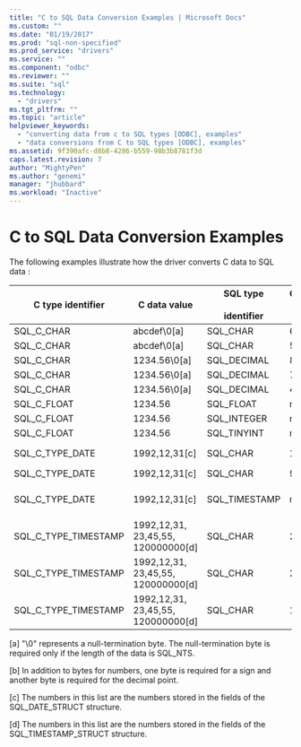 ```yaml
---
title: "C to SQL Data Conversion Examples | Microsoft Docs"
ms.custom: ""
ms.date: "01/19/2017"
ms.prod: "sql-non-specified"
ms.prod_service: "drivers"
ms.service: ""
ms.component: "odbc"
ms.reviewer: ""
ms.suite: "sql"
ms.technology: 
  - "drivers"
ms.tgt_pltfrm: ""
ms.topic: "article"
helpviewer_keywords: 
  - "converting data from c to SQL types [ODBC], examples"
  - "data conversions from C to SQL types [ODBC], examples"
ms.assetid: 9f390afc-d8b8-4286-b559-98b3b8781f3d
caps.latest.revision: 7
author: "MightyPen"
ms.author: "genemi"
manager: "jhubbard"
ms.workload: "Inactive"
---
```

# C to SQL Data Conversion Examples
The following examples illustrate how the driver converts C data to SQL data :  
  
|C type identifier|C data value|SQL type<br /><br /> identifier|Column<br /><br /> length|SQL data<br /><br /> value|SQLSTATE|  
|-----------------------|------------------|-----------------------------|-----------------------|------------------------|--------------|  
|SQL_C_CHAR|abcdef\0[a]|SQL_CHAR|6|abcdef|n/a|  
|SQL_C_CHAR|abcdef\0[a]|SQL_CHAR|5|abcde|22001|  
|SQL_C_CHAR|1234.56\0[a]|SQL_DECIMAL|8[b]|1234.56|n/a|  
|SQL_C_CHAR|1234.56\0[a]|SQL_DECIMAL|7[b]|1234.5|22001|  
|SQL_C_CHAR|1234.56\0[a]|SQL_DECIMAL|4|----|22003|  
|SQL_C_FLOAT|1234.56|SQL_FLOAT|n/a|1234.56|n/a|  
|SQL_C_FLOAT|1234.56|SQL_INTEGER|n/a|1234|22001|  
|SQL_C_FLOAT|1234.56|SQL_TINYINT|n/a|----|22003|  
|SQL_C_TYPE_DATE|1992,12,31[c]|SQL_CHAR|10|1992-12-31|n/a|  
|SQL_C_TYPE_DATE|1992,12,31[c]|SQL_CHAR|9|----|22003|  
|SQL_C_TYPE_DATE|1992,12,31[c]|SQL_TIMESTAMP|n/a|1992-12-31 00:00:00.0|n/a|  
|SQL_C_TYPE_TIMESTAMP|1992,12,31, 23,45,55, 120000000[d]|SQL_CHAR|22|1992-12-31 23:45:55.12|n/a|  
|SQL_C_TYPE_TIMESTAMP|1992,12,31, 23,45,55, 120000000[d]|SQL_CHAR|21|1992-12-31 23:45:55.1|22001|  
|SQL_C_TYPE_TIMESTAMP|1992,12,31, 23,45,55, 120000000[d]|SQL_CHAR|18|----|22003|  
  
 [a]   "\0" represents a null-termination byte. The null-termination byte is required only if the length of the data is SQL_NTS.  
  
 [b]   In addition to bytes for numbers, one byte is required for a sign and another byte is required for the decimal point.  
  
 [c]   The numbers in this list are the numbers stored in the fields of the SQL_DATE_STRUCT structure.  
  
 [d]   The numbers in this list are the numbers stored in the fields of the SQL_TIMESTAMP_STRUCT structure.
